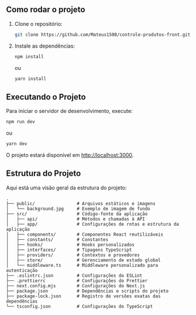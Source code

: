 ## Como rodar o projeto

1. Clone o repositório:

    ```bash
    git clone https://github.com/Mateus1508/controle-produtos-front.git
    ```

2. Instale as dependências:

    ```bash
    npm install
    ```

    ou

    ```bash
    yarn install
    ```

## Executando o Projeto

Para iniciar o servidor de desenvolvimento, execute:

```bash
npm run dev
```

ou

```bash
yarn dev
```

O projeto estará disponível em [http://localhost:3000](http://localhost:3000).

## Estrutura do Projeto

Aqui está uma visão geral da estrutura do projeto:

```
.
├── public/                # Arquivos estáticos e imagens
│   └── background.jpg     # Exemplo de imagem de fundo
├── src/                   # Código-fonte da aplicação
│   ├── api/               # Métodos e chamadas à API
│   ├── app/               # Configurações de rotas e estrutura da aplicação
│   ├── components/        # Componentes React reutilizáveis
│   ├── constants/         # Constantes
│   ├── hooks/             # Hooks personalizados
│   ├── interfaces/        # Tipagens TypeScript
│   ├── providers/         # Contextos e provedores
│   ├── store/             # Gerenciamento de estado global
│   └── middleware.ts      # Middleware personalizado para autenticação
├── .eslintrc.json         # Configurações do ESLint
├── .prettierrc            # Configurações do Prettier
├── next.config.mjs        # Configurações do Next.js
├── package.json           # Dependências e scripts do projeto
├── package-lock.json      # Registro de versões exatas das dependências
└── tsconfig.json          # Configurações do TypeScript

```
